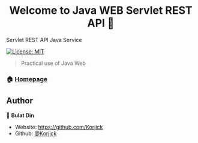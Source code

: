 <h1 align="center">Welcome to Java WEB Servlet REST API 👋</h1>
<p>Servlet REST API Java Service</p>
<p>
  <a href="#" target="_blank">
    <img alt="License: MIT" src="https://img.shields.io/badge/License-MIT-yellow.svg" />
  </a>
</p>

> Practical use of Java Web

### 🏠 [Homepage](https://github.com/Korjick/Informatics-First-Semester-HW)

## Author

👤 **Bulat Din**

* Website: https://github.com/Korjick
* Github: [@Korjick](https://github.com/Korjick)
